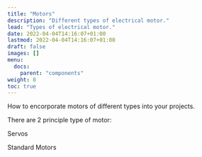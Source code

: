 ```yaml
---
title: "Motors"
description: "Different types of electrical motor."
lead: "Types of electrical motor."
date: 2022-04-04T14:16:07+01:00
lastmod: 2022-04-04T14:16:07+01:00
draft: false
images: []
menu:
  docs:
    parent: "components"
weight: 8
toc: true
---
```


How to encorporate motors of different types into your projects.

There are 2 principle type of motor:

Servos

Standard Motors
<!--stackedit_data:
eyJoaXN0b3J5IjpbMTc3Mzk2NDUzXX0=
-->